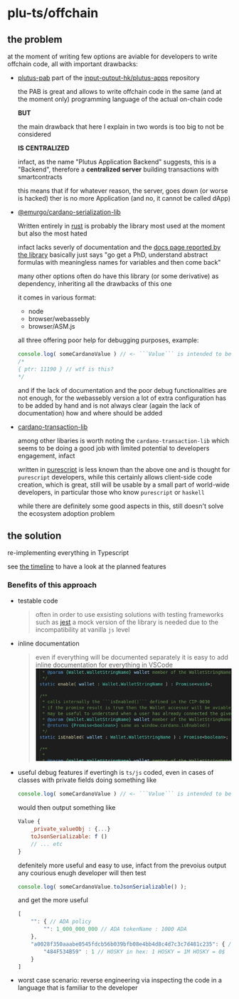 # plu-ts/offchain

## the problem

at the moment of writing few options are aviable for developers to write offchain code, all with important drawbacks:

- [plutus-pab](https://github.com/input-output-hk/plutus-apps/tree/main/plutus-pab) part of the [input-output-hk/plutus-apps](https://github.com/input-output-hk/plutus-apps) repository

    the PAB is great and allows to write offchain code in the same (and at the moment only) programming language of the actual on-chain code

    **BUT**

    the main drawback that here I explain in two words is too big to not be considered

    **IS**
    **CENTRALIZED**

    infact, as the name "Plutus Application Backend" suggests, this is a "Backend", therefore a **centralized server** building transactions with smartcontracts

    this means that if for whatever reason, the server, goes down (or worse is hacked) ther is no more Application (and no, it cannot be called dApp)

- [@emurgo/cardano-serialization-lib](https://github.com/Emurgo/cardano-serialization-lib)
    
    Written entirely in [rust](https://www.rust-lang.org/) is probably the library most used at the moment but also the most hated

    infact lacks severly of documentation and the [docs page reported by the library](https://docs.cardano.org/cardano-components/cardano-serialization-lib) basically just says "go get a PhD, understand abstract formulas with meaningless names for variables and then come back"
    
     many other options often do have this library (or some derivative) as dependency, inheriting all the drawbacks of this one
     
    it comes in various format:
    - node
    - browser/webassebly
    - browser/ASM.js

    all three offering poor help for debugging purposes,
    example:
    ```js
    console.log( someCardanoValue ) // <- ```Value``` is intended to be a set of tokens and ADA
    /*
    { ptr: 11190 } // wtf is this?
    */
    ```
    and if the lack of documentation and the poor debug functionalities are not enough, for the webassebly version a lot of extra configuration has to be added by hand and is not always clear (again the lack of documentation) how and where should be added
    
- [cardano-transaction-lib](https://github.com/Plutonomicon/cardano-transaction-lib)

    among other libaries is worth noting the ```cardano-transaction-lib``` which seems to be doing a good job with limited potential to developers engagement, infact
    
    written in [purescript](https://www.purescript.org/) is less known than the above one and is thought for ```purescript``` developers, while this certainly allows client-side code creation, which is great, still will be usable by a small part of world-wide developers, in particular those who know ```purescript``` or ```haskell```

    while there are definitely some good aspects in this, still doesn't solve the ecosystem adoption problem

## the solution

re-implementing everything in Typescript

see [the timeline](./timeline.md) to have a look at the planned features

### Benefits of this approach

- testable code
    > often in order to use exsisting solutions with testing frameworks such as [jest](https://jestjs.io/) a mock version of the library is needed due to the incompatibility at vanilla ```js``` level

- inline documentation
    > even if everything will be documented separately it is easy to add inline documentation for everything in VSCode
    > ![documentation on hover example](../../../assets/docs_on_hover.gif)

- useful debug features
    if evertingh is ```ts/js``` coded, even in cases of classes with private fields doing something like
    ```js
    console.log( someCardanoValue ) // <- ```Value``` is intended to be a set of tokens and ADA
    ```
    would then output something like
    ```js
    Value {
        _private_valueObj : {...}
        toJsonSerializable: f ()
        // ... etc
    }
    ```
    defenitely more useful and easy to use,
    infact from the prevoius output any courious enugh developer will then test
    ```js
    console.log( someCardanoValue.toJsonSerializable() );
    ```
    and get the more useful
    ```js
    [
        "": { // ADA policy
            "": 1_000_000_000 // ADA tokenName : 1000 ADA
        },
        "a0028f350aaabe0545fdcb56b039bfb08e4bb4d8c4d7c3c7d481c235": { // HOSKY policy hash
            "484F534B59" : 1 // HOSKY in hex: 1 HOSKY = 1M HOSKY = 0$
        }
    ]
    ```

- worst case scenario: reverse engineering via inspecting the code in a language that is familiar to the developer
